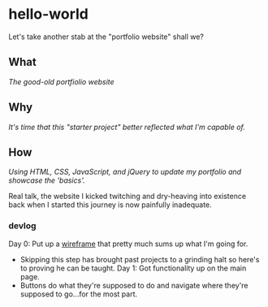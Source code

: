 # hello-world
Let's take another stab at the "portfolio website" shall we?

## What
_The good-old portfiolio website_

## Why
_It's time that this "starter project" better reflected what I'm capable of._

## How
_Using HTML, CSS, JavaScript, and jQuery to update my portfolio and showcase the 'basics'._


  Real talk, the website I kicked twitching and dry-heaving into existence back when I started this journey is now painfully inadequate.
  
  
  
  
  
  
  ### devlog

Day 0: Put up a [wireframe](https://gist.github.com/Ebonrul/68c6f0a72121c2c3edf3ff3f6c87155a) that pretty much sums up what I'm going for. 
- Skipping this step has brought past projects to a grinding halt so here's to proving he can be taught.
Day 1: Got functionality up on the main page.
- Buttons do what they're supposed to do and navigate where they're supposed to go...for the most part.
